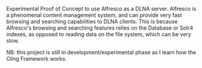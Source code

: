 Experimental Proof of Concept to use Alfresco as a DLNA server.
Alfresco is a phenomenal content management system, and can provide very fast browsing and searching capabilities to DLNA clients. 
This is because Alfresco's browsing and searching features relies on the Database or Solr4 indexes, as opposed to reading 
data on the file system, which can be very slow.

NB: this project is still in development/experimental phase as I learn how the Cling Framework works.